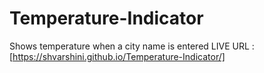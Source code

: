 # Temperature-Indicator
Shows temperature when a city name is entered
LIVE URL : [https://shvarshini.github.io/Temperature-Indicator/]
